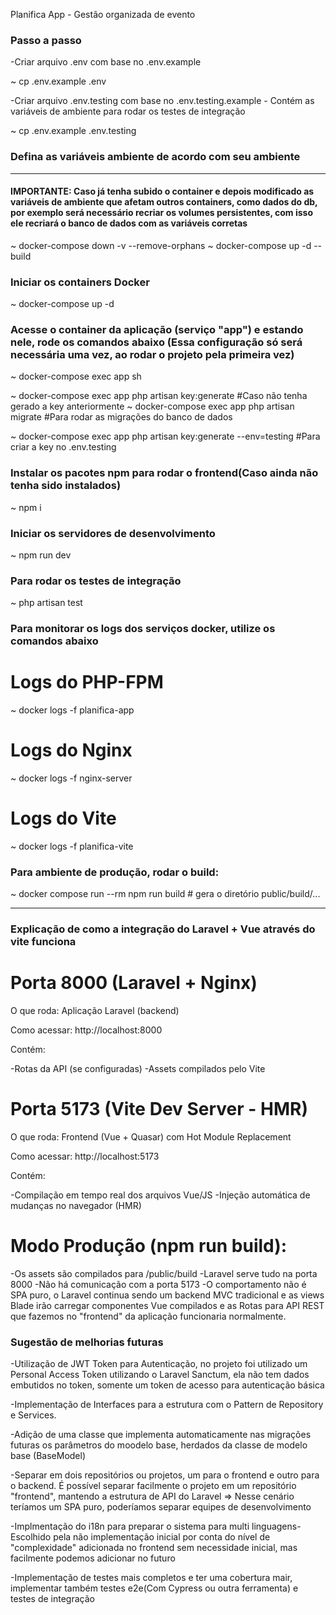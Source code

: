 Planifica App - Gestão organizada de evento

### Passo a passo
-Criar arquivo .env com base no .env.example

~ cp .env.example .env 

-Criar arquivo .env.testing com base no .env.testing.example - Contém as variáveis de ambiente para rodar os testes de integração

~ cp .env.example .env.testing

### Defina as variáveis ambiente de acordo com seu ambiente
-----

#### IMPORTANTE: Caso já tenha subido o container e depois modificado as variáveis de ambiente que afetam outros containers, como dados do db, por exemplo será necessário recriar os volumes persistentes, com isso ele recriará o banco de dados com as variáveis corretas

~ docker-compose down -v --remove-orphans
~ docker-compose up -d --build

### Iniciar os containers Docker

~ docker-compose up -d

### Acesse o container da aplicação (serviço "app") e estando nele, rode os comandos abaixo (Essa configuração só será necessária uma vez, ao rodar o projeto pela primeira vez)

~ docker-compose exec app sh

~ docker-compose exec app php artisan key:generate #Caso não tenha gerado a key anteriormente
~ docker-compose exec app php artisan migrate #Para rodar as migrações do banco de dados

~ docker-compose exec app php artisan key:generate --env=testing #Para criar a key no .env.testing

<!-- ### Configure o ambiente laravel

~ docker-compose run --rm artisan key:generate

### Rode as migrations para criação das tabelas e banco de dados
~ docker-compose run --rm artisan migrate -->

### Instalar os pacotes npm para rodar o frontend(Caso ainda não tenha sido instalados)
~ npm i

### Iniciar os servidores de desenvolvimento
~ npm run dev

### Para rodar os testes de integração
~ php artisan test

### Para monitorar os logs dos serviços docker, utilize os comandos abaixo

# Logs do PHP-FPM
~ docker logs -f planifica-app

# Logs do Nginx
~ docker logs -f nginx-server

# Logs do Vite
~ docker logs -f planifica-vite

### Para ambiente de produção, rodar o build:
~ docker compose run --rm npm run build  # gera o diretório public/build/...

----------------

### Explicação de como a integração do Laravel + Vue através do vite funciona
# Porta 8000 (Laravel + Nginx)
O que roda: Aplicação Laravel (backend)

Como acessar: http://localhost:8000

Contém:

-Rotas da API (se configuradas)
-Assets compilados pelo Vite


# Porta 5173 (Vite Dev Server - HMR)
O que roda: Frontend (Vue + Quasar) com Hot Module Replacement

Como acessar: http://localhost:5173

Contém:

-Compilação em tempo real dos arquivos Vue/JS
-Injeção automática de mudanças no navegador (HMR)

# Modo Produção (npm run build):

-Os assets são compilados para /public/build
-Laravel serve tudo na porta 8000
-Não há comunicação com a porta 5173
-O comportamento não é SPA puro, o Laravel continua sendo um backend MVC tradicional e as views Blade irão carregar componentes Vue compilados e as Rotas para API REST que fazemos no "frontend" da aplicação funcionaria normalmente.

### Sugestão de melhorias futuras

-Utilização de JWT Token para Autenticação, no projeto foi utilizado um Personal Access Token utilizando o Laravel Sanctum, ela não tem dados embutidos no token, somente um token de acesso para autenticação básica

-Implementação de Interfaces para a estrutura com o Pattern de Repository e Services.

-Adição de uma classe que implementa automaticamente nas migrações futuras os parâmetros do moodelo base, herdados da classe de modelo base (BaseModel)

-Separar em dois repositórios ou projetos, um para o frontend e outro para o backend. É possível separar facilmente o projeto em um repositório "frontend", mantendo a estrutura de API do Laravel => Nesse cenário teríamos um SPA puro, poderíamos separar equipes de desenvolvimento 

-Implmentação do i18n para preparar o sistema para multi linguagens- Escolhido pela não implementação inicial por conta do nível de "complexidade" adicionada no frontend sem necessidade inicial, mas facilmente podemos adicionar no futuro

-Implementação de testes mais completos e ter uma cobertura mair, implementar também testes e2e(Com Cypress ou outra ferramenta) e testes de integração
